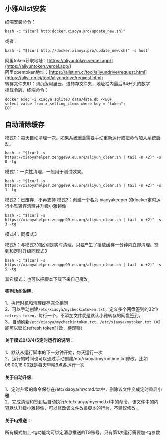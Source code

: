 小雅Alist安装
------

终端安装命令：
```
bash -c "$(curl http:docker.xiaoya.pro/update_new.sh)"
```
或者：
```
bash -c "$(curl http://docker.xiaoya.pro/update_new.sh)" -s host`
``` 
阿里token获取地址：[https://aliyuntoken.vercel.app/](https://aliyuntoken.vercel.app/)  
阿里opentoken地址：[https://alist.nn.ci/tool/aliyundrive/request.html](https://alist.nn.ci/tool/aliyundrive/request.html)   
转存文件夹ID：网页版阿里云，进转存文件夹，地址栏内最后64开头的数字  
挂载令牌，终端命令：
```
docker exec -i xiaoya sqlite3 data/data.db <<EOF
select value from x_setting_items where key = "token";
EOF
```

自动清除缓存
------

模式0：每天自动清理一次。如果系统重启需要手动重新运行或把命令加入系统启动。
```
bash -c "$(curl -s https://xiaoyahelper.zengge99.eu.org/aliyun_clear.sh | tail -n +2)" -s 0 -tg
```
模式1：一次性清理，一般用于测试效果。
```
bash -c "$(curl -s https://xiaoyahelper.zengge99.eu.org/aliyun_clear.sh | tail -n +2)" -s 1 -tg
```
模式2：已废弃，不再支持
模式3：创建一个名为 xiaoyakeeper 的docker定时运行小雅转存清理并升级小雅镜像
```
bash -c "$(curl -s https://xiaoyahelper.zengge99.eu.org/aliyun_clear.sh | tail -n +2)" -s 3 -tg
```
模式4：同模式3

模式5：与模式3的区别是实时清理，只要产生了播放缓存一分钟内立即清理。签到和定时升级同模式3
```
bash -c "$(curl -s https://xiaoyahelper.zengge99.eu.org/aliyun_clear.sh | tail -n +2)" -s 5 -tg
```
其它模式：也可以把脚本下载下来自己魔改。

#### 签到功能说明:  
1、执行时机和清理缓存完全相同  
2、可以手动创建`/etc/xiaoya/mycheckintoken.txt`，定义多个网盘签到的32位`refresh token`，每行一个，不添加文件就是默认小雅转存的网盘签到。   
3、自动刷新`/etc/xiaoya/mycheckintoken.txt、/etc/xiaoya/mytoken.txt`（可能可以延长refresh token时效，待观察）  
#### 关于模式0/3/4/5定时运行的说明： 
1、默认从运行脚本的下一分钟开始，每天运行一次   
2、运行的时间也可以通过手动创建/etc/xiaoya/myruntime.txt修改，比如06:00,18:00就是每天早晚6点各运行一次  

#### 关于自动升级:   
1、定时升级的命令保存在/etc/xiaoya/mycmd.txt中，删除该文件变成定时重启小雅   
2、完成清理和签到后自动执行/etc/xiaoya/mycmd.txt中的命令，该文件中的内容默认升级小雅镜像，可以修改该文件改编脚本的行为，不建议修改。  
#### 关于tg推送：  
所有模式加上-tg功能均可绑定消息推送的TG账号，只有第1次运行需要加-tg参数
